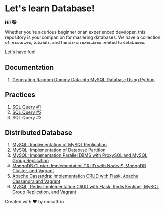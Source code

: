 # Let's learn Database!

**Hi! 😸**

Whether you're a curious beginner or an experienced developer, this repository is your companion for mastering databases. We have a collection of resources, tutorials, and hands-on exercises related to databases.

Let's have fun!

## Documentation

1. [Generating Random Dummy Data into MySQL Database Using Python](structured/dumps/generate_dummy.md)

## Practices

1. [SQL Query #1](structured/practices/practice1.md)
2. [SQL Query #2](structured/practices/practice2.md)
3. SQL Query #3

## Distributed Database

1. [MySQL: Implementation of MySQL Replication](https://github.com/mocatfrio/distributed-database/tree/master/Tugas-1)
2. [MySQL: Implementation of Database Partition](https://github.com/mocatfrio/distributed-database/tree/master/Tugas-2)
3. [MySQL: Implementation Parallel DBMS with ProxySQL and MySQL Group Replication](https://github.com/mocatfrio/distributed-database/tree/master/Tugas-ETS)
4. [MongoDB Cluster: Implementation CRUD with NodeJS, MongoDB Cluster, and Vagrant](https://github.com/mocatfrio/distributed-database/tree/master/Tugas-5)
5. [Apache Cassandra: Implementation CRUD with Flask, Apache Cassandra and Vagrant](https://github.com/mocatfrio/distributed-database/tree/master/Tugas-6)
6. [MySQL, Redis: Implementation CRUD with Flask, Redis Sentinel, MySQL Group Replication, and Vagrant](https://github.com/mocatfrio/distributed-database/tree/master/Tugas-EAS)



Created with ❤️ by mocatfrio
